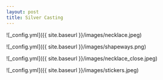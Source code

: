 ```yaml
---
layout: post
title: Silver Casting 
---
```


![_config.yml]({{ site.baseurl }}/images/necklace.jpeg)

![_config.yml]({{ site.baseurl }}/images/shapeways.png)

![_config.yml]({{ site.baseurl }}/images/necklace_close.jpeg)

![_config.yml]({{ site.baseurl }}/images/stickers.jpeg)
